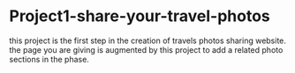 # Project1-share-your-travel-photos
this project is the first step in the creation of travels photos sharing website. the page you are giving is augmented by this project to add a related photo sections in the phase.
